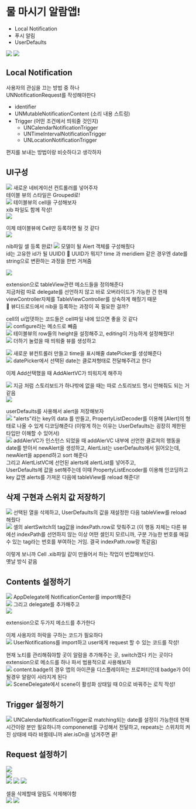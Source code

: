 # 물 마시기 알람앱!  
* Local Notification
* 푸시 알림  
* UserDefaults

![](https://velog.velcdn.com/images/woojusm/post/7d4292f7-f4f5-4465-9d52-e245f22c6863/image.gif)
![](https://velog.velcdn.com/images/woojusm/post/1659c250-66c5-42a6-9fba-792eec79deda/image.gif)


## Local Notification

사용자의 관심을 끄는 방법 중 하나  
UNNotificationRequest를 작성해야한다  
* identifier
* UNMutableNotificationContent (소리 내용 스트링)
* Trigger (어떤 조건에서 띄워줄 것인지)  
  * UNCalendarNotificationTrigger
  * UNTimeIntervalNotificationTrigger
  * UNLocationNotificationTrigger

편지를 보내는 방법이랑 비슷하다고 생각하자  

## UI구성

![](https://velog.velcdn.com/images/woojusm/post/876629f0-6e78-4206-b365-fb5d9f66ebf7/image.png)
새로운 네비게이션 컨트롤러를 넣어주자  
테이블 뷰의 스타일은 Grouped로!  
![](https://velog.velcdn.com/images/woojusm/post/bbc28108-f01a-4122-a794-671251d8b3e1/image.png)
테이블뷰의 cell을 구성해보자  
xib 파일도 함께 작성!  
![](https://velog.velcdn.com/images/woojusm/post/1ade7e9e-6f2d-423b-ab2d-ea1000abfe7a/image.png)

이제 테이블뷰에 Cell만 등록하면 될 것 같다  
![](https://velog.velcdn.com/images/woojusm/post/403089a6-18ea-4e16-aeaa-5fcad118ff86/image.png)

nib파일 셀 등록 완료! 
![](https://velog.velcdn.com/images/woojusm/post/d405fbaf-0689-449b-a2b5-08ed16109f11/image.png)
모델이 될 Alert 객체를 구성해줬다  
id는 고유한 id가 될 UUID()
🤔 UUID가 뭐지?
time 과 meridiem 같은 경우엔 date를 string으로 변환하는 과정을 한번 거쳐줌  

![](https://velog.velcdn.com/images/woojusm/post/ffb7b7e7-b161-4ea2-a71b-3988b233e7e7/image.png)  

extension으로 tableView관련 메소드들을 정의해준다  
지금처럼 따로 delegate를 선언하지 않고 바로 오버라이드가 가능한 건 현재 
viewController자체를 TableViewController를 상속하게 해줬기 때문  
🤔 뷰디드로드에서 nib을 등록하는 과정이 꼭 필요한 걸까?

cell의 ui업뎃하는 코드들은 cell파일 내에 있으면 좋을 것 같다  
![](https://velog.velcdn.com/images/woojusm/post/1d0d2e2c-2c9f-47f0-8838-6399af472f63/image.png)
configure라는 메소드로 빼줌  
![](https://velog.velcdn.com/images/woojusm/post/be360db7-83ab-42a4-9bd2-91e5d034bc92/image.png)
테이블뷰의 row들의 height을 설정해주고, editing이 가능하게 설정해줬다!  
![](https://velog.velcdn.com/images/woojusm/post/bcb965ee-69ea-421e-84c8-41fa3e4f30de/image.png)
더하기 눌렀을 때 띄워줄 뷰를 생성하고  

![](https://velog.velcdn.com/images/woojusm/post/f3e5e9b7-9ce0-4b84-ba31-9d5cd5cb9681/image.png)
새로운 뷰컨트롤러 만들고 time을 표시해줄 datePicker를 생성해준다  
![](https://velog.velcdn.com/images/woojusm/post/ac114dde-5083-413c-87d4-f60b37a29b03/image.png)
datePicker에서 선택된 date는 클로져형태로 전달해주려고 한다  

이제 Add선택했을 때 AddAlertVC가 띄워지게 해주자  

![](https://velog.velcdn.com/images/woojusm/post/352aee29-677f-456f-b980-600da7301c63/image.png)
지금 처럼 스토리보드가 하나밖에 없을 때는 따로 스토리보드 명시 안해줘도 되는 거 같음  
![](https://velog.velcdn.com/images/woojusm/post/0974c286-1c52-4cea-b826-d0c5b30b261d/image.png)

userDefaults를 사용해서 alert을 저장해보자  
![](https://velog.velcdn.com/images/woojusm/post/a356581d-1b2d-4843-9215-2076e1910add/image.png)
"alerts"라는 key의 data 를 만들고, PropertyListDecoder를 이용해 [Alert]의 형태로 나올 수 있게 디코딩해준다 (이렇게 하는 이유는 UserDefaults는 굉장히 제한된 타입만 이해할 수 있어서)  
![](https://velog.velcdn.com/images/woojusm/post/954c767e-5856-409b-959f-534f36f9da06/image.png)
addAlerVC가 인스턴스 되었을 때 addAlerVC 내부에 선언한 클로져의 행동을
date를 받아서 newAlert을 생성하고, AlertList는 userDefaults에서 읽어오는데,  
newAlert을 append하고 sort 해준다  
그리고 AlertListVC에 선언된 alerts에 alertList를 넣어주고,  
UserDefaults에 값을 set해주는데 이때 PropertyListEncoder를 이용해 인코딩하고 key 값엔 alerts를 가져온 다음에 tableView를 reload 해준다!  

## 삭제 구현과 스위치 값 저장하기

![](https://velog.velcdn.com/images/woojusm/post/26588157-d8c4-4535-88b5-a9845fbc7041/image.png)
선택된 열을 삭제하고, UserDefaults의 값을 재설정한 다음 tableView를 reload해줬다  
![](https://velog.velcdn.com/images/woojusm/post/04c16287-dd09-4992-80d3-665486e5a538/image.png)
셀의 alertSwitch의 tag값을 indexPath.row로 맞춰주고
(이 행동 자체는 다른 뷰에선 indexPath를 선언하지 않는 이상 어떤 셀인지 모르니까, 구분 가능한 번호를 매길 수 있는 tag라는 번호를 부여하는 거임. 결국 indexPath.row랑 똑같음)

이렇게 보니까 Cell .xib파일 같이 만들어서 하는 작업이 번잡해보인다.  
옛날 방식 같음  

## Contents 설정하기  
![](https://velog.velcdn.com/images/woojusm/post/665ac0d3-d5ba-4e62-8ede-6af9cb799e59/image.png)
AppDelegate에 NotificationCenter를 import해준다  
![](https://velog.velcdn.com/images/woojusm/post/d59b2d9f-75b3-462d-83c6-9d987b64ed8d/image.png)
그리고 delegate를 추가해주고  
![](https://velog.velcdn.com/images/woojusm/post/7b665c35-68fa-4bd3-9749-a7cdc0b12da5/image.png)

extension으로 두가지 메소드를 추가한다  

이제 사용자의 허락을 구하는 코드가 필요하다  
![](https://velog.velcdn.com/images/woojusm/post/fcba274f-4989-44ef-bb02-70103f5eb086/image.png)
UserNotifications를 import하고 user에게 request 할 수 있는 코드를 작성!  

현재 노티를 관리해줘야할 곳이 알람을 추가해주는 곳, switch껐다 키는 곳이다  
extension으로 메소드를 하나 파서 범용적으로 사용해보자  
![](https://velog.velcdn.com/images/woojusm/post/bf52b0d8-b47e-4288-90d8-dd30c3a8260a/image.png)
content.badge의 경우 앱의 아이콘을 디스플레이하는 프로퍼티인데 badge가 0이 될경우 알람이 사라지게 된다  
![](https://velog.velcdn.com/images/woojusm/post/255ddbfc-5d70-4d0c-9d82-cbed7c3d4757/image.png)
SceneDelegate에서 scene이 활성화 상태일 때 0으로 바꿔주는 로직 작성!  

## Trigger 설정하기  
![](https://velog.velcdn.com/images/woojusm/post/ecdd99a0-fc04-4674-80a9-42346b3d5c92/image.png)
UNCalendarNotificationTrigger로 matching되는 date를 설정이 가능한데 현재 시간이랑 분만 필요하니까 componenet를 구성해서 전달하고, repeats는 스위치의 켜진 상태에 따라 바뀔테니까 aler.isOn을 넘겨주면 끝!  

## Request 설정하기

![](https://velog.velcdn.com/images/woojusm/post/244269d7-81c5-457c-b884-73f1400499c9/image.png)  
![](https://velog.velcdn.com/images/woojusm/post/50e72464-3e02-414d-8006-86b244295ba2/image.png)  
![](https://velog.velcdn.com/images/woojusm/post/86c4ffb3-147b-4e95-943c-b8b9b93917c9/image.png)
![](https://velog.velcdn.com/images/woojusm/post/a5315750-6120-4673-afc4-674190ede254/image.png)
![](https://velog.velcdn.com/images/woojusm/post/18a38057-ab24-47e7-ac2a-cb27e3173f68/image.png)

셀을 삭제할때 알림도 삭제해야함  
![](https://velog.velcdn.com/images/woojusm/post/d362afc0-bea7-480a-9de2-a87d598a52ed/image.png)
![](https://velog.velcdn.com/images/woojusm/post/f5605e1f-6035-4d31-9ced-a990518d3352/image.png)


 


